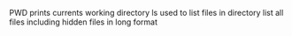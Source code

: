 PWD prints currents working directory
ls used to list files in directory
list all files including hidden files in long format
